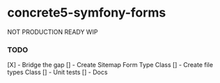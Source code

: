 # concrete5-symfony-forms

NOT PRODUCTION READY WIP


### TODO

[X] - Bridge the gap
[] - Create Sitemap Form Type Class
[] - Create file types Class
[] - Unit tests
[] - Docs
